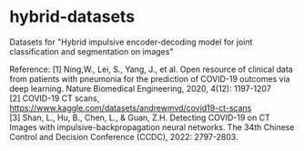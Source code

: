 # hybrid-datasets
Datasets for "Hybrid impulsive encoder-decoding model for joint classification and segmentation on images"  

Reference:
[1] Ning,W., Lei, S., Yang, J., et al. Open resource of clinical data from patients with  pneumonia for the prediction of COVID-19 outcomes via deep learning. Nature Biomedical Engineering, 2020, 4(12): 1197-1207  
[2] COVID-19 CT scans, https://www.kaggle.com/datasets/andrewmvd/covid19-ct-scans  
[3] Shan, L., Hu, B., Chen, L., & Guan, Z.H. Detecting COVID-19 on CT Images  with impulsive-backpropagation neural networks. The 34th Chinese Control and Decision Conference (CCDC), 2022: 2797-2803.
